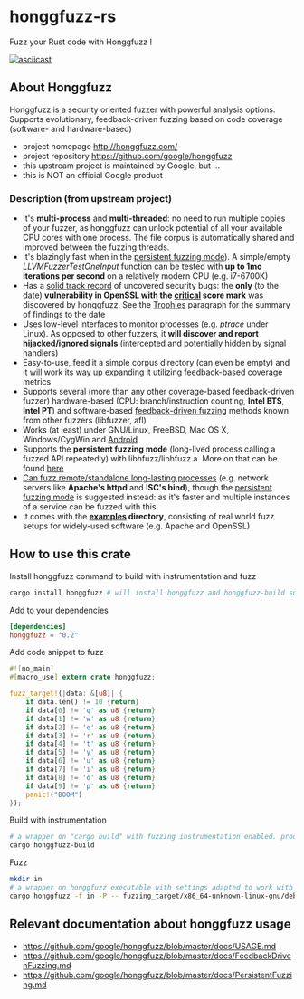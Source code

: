 # honggfuzz-rs
Fuzz your Rust code with Honggfuzz !

[![asciicast](https://asciinema.org/a/rJ8P4e3enW6gOTseJ8w84OLYd.png)](https://asciinema.org/a/rJ8P4e3enW6gOTseJ8w84OLYd)

## About Honggfuzz
Honggfuzz is a security oriented fuzzer with powerful analysis options. Supports evolutionary, feedback-driven fuzzing based on code coverage (software- and hardware-based)
  * project homepage http://honggfuzz.com/
  * project repository https://github.com/google/honggfuzz
  * this upstream project is maintained by Google, but ...
  * this is NOT an official Google product
 
### Description (from upstream project)
  * It's __multi-process__ and __multi-threaded__: no need to run multiple copies of your fuzzer, as honggfuzz can unlock potential of all your available CPU cores with one process. The file corpus is automatically shared and improved between the fuzzing threads.
  * It's blazingly fast when in the [persistent fuzzing mode](https://github.com/google/honggfuzz/blob/master/docs/PersistentFuzzing.md)). A simple/empty _LLVMFuzzerTestOneInput_ function can be tested with __up to 1mo iterations per second__ on a relatively modern CPU (e.g. i7-6700K)
  * Has a [solid track record](#trophies) of uncovered security bugs: the __only__ (to the date) __vulnerability in OpenSSL with the [critical](https://www.openssl.org/news/secadv/20160926.txt) score mark__ was discovered by honggfuzz. See the [Trophies](#trophies) paragraph for the summary of findings to the date
  * Uses low-level interfaces to monitor processes (e.g. _ptrace_ under Linux). As opposed to other fuzzers, it __will discover and report hijacked/ignored signals__ (intercepted and potentially hidden by signal handlers)
  * Easy-to-use, feed it a simple corpus directory (can even be empty) and it will work its way up expanding it utilizing feedback-based coverage metrics
  * Supports several (more than any other coverage-based feedback-driven fuzzer) hardware-based (CPU: branch/instruction counting, __Intel BTS__, __Intel PT__) and software-based [feedback-driven fuzzing](https://github.com/google/honggfuzz/blob/master/docs/FeedbackDrivenFuzzing.md) methods known from other fuzzers (libfuzzer, afl)
  * Works (at least) under GNU/Linux, FreeBSD, Mac OS X, Windows/CygWin and [Android](https://github.com/google/honggfuzz/blob/master/docs/Android.md)
  * Supports the __persistent fuzzing mode__ (long-lived process calling a fuzzed API repeatedly) with libhfuzz/libhfuzz.a. More on that can be found [here](https://github.com/google/honggfuzz/blob/master/docs/PersistentFuzzing.md)
  * [Can fuzz remote/standalone long-lasting processes](https://github.com/google/honggfuzz/blob/master/docs/AttachingToPid.md) (e.g. network servers like __Apache's httpd__ and __ISC's bind__), though the [persistent fuzzing mode](https://github.com/google/honggfuzz/blob/master/docs/PersistentFuzzing.md) is suggested instead: as it's faster and multiple instances of a service can be fuzzed with this
  * It comes with the __[examples](https://github.com/google/honggfuzz/tree/master/examples) directory__, consisting of real world fuzz setups for widely-used software (e.g. Apache and OpenSSL)

## How to use this crate
Install honggfuzz command to build with instrumentation and fuzz
```sh
cargo install honggfuzz # will install honggfuzz and honggfuzz-build subcommands in cargo
```
Add to your dependencies
```toml
[dependencies]
honggfuzz = "0.2"
```
Add code snippet to fuzz
```rust
#![no_main]
#[macro_use] extern crate honggfuzz;

fuzz_target!(|data: &[u8]| {
    if data.len() != 10 {return}
    if data[0] != 'q' as u8 {return}
    if data[1] != 'w' as u8 {return}
    if data[2] != 'e' as u8 {return}
    if data[3] != 'r' as u8 {return}
    if data[4] != 't' as u8 {return}
    if data[5] != 'y' as u8 {return}
    if data[6] != 'u' as u8 {return}
    if data[7] != 'i' as u8 {return}
    if data[8] != 'o' as u8 {return}
    if data[9] != 'p' as u8 {return}
    panic!("BOOM")
});
```
Build with instrumentation
```sh
# a wrapper on "cargo build" with fuzzing instrumentation enabled. produces binaries in "fuzzing_target" directory
cargo honggfuzz-build
```

Fuzz
```sh
mkdir in
# a wrapper on honggfuzz executable with settings adapted to work with Rust code
cargo honggfuzz -f in -P -- fuzzing_target/x86_64-unknown-linux-gnu/debug/fuzzme 
```

## Relevant documentation about honggfuzz usage
  * https://github.com/google/honggfuzz/blob/master/docs/USAGE.md
  * https://github.com/google/honggfuzz/blob/master/docs/FeedbackDrivenFuzzing.md
  * https://github.com/google/honggfuzz/blob/master/docs/PersistentFuzzing.md
